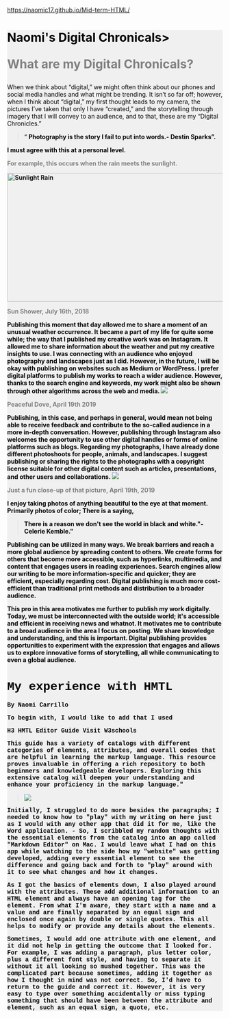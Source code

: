 https://naomic17.github.io/Mid-term-HTML/

<!DOCTYPE html>
<div style= "background-color: #f0f0f0;"

 <html> <h1 style= "color: pink;"> <title> Naomi's Digital Chronicles</title>
 
<p style= "color: black">Naomi's Digital Chronicals> 

<p style= "color: Gray"<h1> What are my Digital Chronicals?

</h2> <p style= "color: black">When we think about “digital,” we might often think about our phones and social media handles and what might be trending. It isn’t so far off; however, when I think about “digital,” my first thought leads to my camera, the pictures I’ve taken that only I have “created,” and the storytelling through imagery that I will convey to an audience, and to that, these are my “Digital Chronicles.”

</blockquote> <blockquote cite <p style="color:black">“ <strong> Photography is the story I fail to put into words.- Destin Sparks”.</p> </blockquote> 

<p style= "color: black"> I must agree with this at a personal level.

<p style= "color: Gray">For example, this occurs when the rain meets the sunlight.</p> <img src="https://miro.medium.com/v2/resize:fit:1400/format:webp/1*1U9rqJd3TAwST3AqMoY75A.jpeg" alt="Sunlight Rain" width="600" height="300"> <p style= "color: Black"> 
<p style= "color: Gray">Sun Shower, July 16th, 2018

<p style="font-family: Times New Roman"> <p style="color: black">Publishing this moment that day allowed me to share a moment of an unusual weather occurrence. It became a part of my life for quite some while; the way that I published my creative work was on Instagram. It allowed me to share information about the weather and put my creative insights to use. I was connecting with an audience who enjoyed photography and landscapes just as I did. However, in the future, I will be okay with publishing on websites such as Medium or WordPress. I prefer digital platforms to publish my works to reach a wider audience. However, thanks to the search engine and keywords, my work might also be shown through other algorithms across the web and media.

<img src="https://cdn-images-1.medium.com/v2/resize:fit:1600/1*46aK6_fCOlEkxckFj41Flw.jpeg">
<p style= "color: Gray">Peaceful Dove, April 19th 2019

<p style="color: Black">Publishing, in this case, and perhaps in general, would mean not being able to receive feedback and contribute to the so-called audience in a more in-depth conversation. However, publishing through Instagram also welcomes the opportunity to use other digital handles or forms of online platforms such as blogs. Regarding my photographs, I have already done different photoshoots for people, animals, and landscapes. I suggest publishing or sharing the rights to the photographs with a copyright license suitable for other digital content such as articles, presentations, and other users and collaborations.

<img src="https://cdn-images-1.medium.com/v2/resize:fit:1600/1*YoYcFgeT76y-TJ2MIFOEvA.jpeg">
<p style= "color: Gray">Just a fun close-up of that picture, April 19th, 2019

<p style="color: Black">I enjoy taking photos of anything beautiful to the eye at that moment. Primarily photos of color; There is a saying,

</blockquote> <blockquote cite <p style="color:black" <strong> There is a reason we don't see the world in black and white."-Celerie Kemble." </blockquote>

<p style= "color: black"> Publishing can be utilized in many ways. We break barriers and reach a more global audience by spreading content to others. We create forms for others that become more accessible, such as hyperlinks, multimedia, and content that engages users in reading experiences. Search engines allow our writing to be more information-specific and quicker; they are efficient, especially regarding cost. Digital publishing is much more cost-efficient than traditional print methods and distribution to a broader audience.

<p style= "color: black">This pro in this area motivates me further to publish my work digitally. Today, we must be interconnected with the outside world; it's accessible and efficient in receiving news and whatnot.  It motivates me to contribute to a broad audience in the area I focus on posting. We share knowledge and understanding, and this is important. Digital publishing provides opportunities to experiment with the expression that engages and allows us to explore innovative forms of storytelling, all while communicating to even a global audience.

<!DOCTYPE html>

<H1 style= "color: black;font-family: Courier New;"> My experience with HMTL</h1>

<p style= "color:black;font-family:Courier New;"> By Naomi Carrillo

<div style="color: black; font-family: Courier New;"> To begin with, I would like to add that I used <p> H3 HMTL Editor Guide 
<ahref="https://www.w3schools.com/tags/tag_body.asp"
target="https://www.w3schools.com/tags/tag_body.asp">Visit W3schools</a>

<div style="color: black; font-family: Courier New;"> This guide has a variety of catalogs with different categories of elements, attributes, and overall codes that are helpful in learning the markup language. This resource proves invaluable in offering a rich repository to both beginners and knowledgeable developers. Exploring this extensive catalog will deepen your understanding and enhance your proficiency in the markup language."
<blockquote>

<img src="https://yt3.googleusercontent.com/dW6to0x5Crmeh7yi-YPLcQRqVrBtx2BSh8eoKTJbE8NbjloQ0sqlmdszIlxokJU_97-ndOt_=s176-c-k-c0x00ffffff-no-rj">
</blockquote>
<div style="color: black; font-family: Courier New;"> Initially, I struggled to do more besides the paragraphs; I needed to know how to "play" with my writing on here just as I would with any other app that did it for me, like the Word application. 
- So, I scribbled my random thoughts with the essential elements from the catalog into an app called "Markdown Editor" on Mac. I would leave what I had on this app while watching to the side how my "website" was getting developed, adding every essential element to see the difference and going back and forth to "play" around with it to see what changes and how it changes. 

<p><div style="color: black; font-family: Courier New;"> As I got the basics of elements down, I also played around with the attributes. These add additional information to an HTML element and always have an opening tag for the element. From what I'm aware, they start with a name and a value and are finally separated by an equal sign and enclosed once again by double or single quotes. This all helps to modify or provide any details about the elements. 

<p> <div style="color: black; font-family: Courier New;"> Sometimes, I would add one attribute with one element, and it did not help in getting the outcome that I looked for. For example, I was adding a paragraph, plus letter color, plus a different font style, and having to separate it without it all looking so mushed together. This was the complicated part because sometimes, adding it together as how I thought in mind was not correct. So, I'd have to return to the guide and correct it. However, it is very easy to type over something accidentally or miss typing something that should have been between the attribute and element, such as an equal sign, a quote, etc. 
